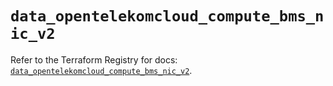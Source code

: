 # `data_opentelekomcloud_compute_bms_nic_v2`

Refer to the Terraform Registry for docs: [`data_opentelekomcloud_compute_bms_nic_v2`](https://registry.terraform.io/providers/opentelekomcloud/opentelekomcloud/1.36.33/docs/data-sources/compute_bms_nic_v2).
